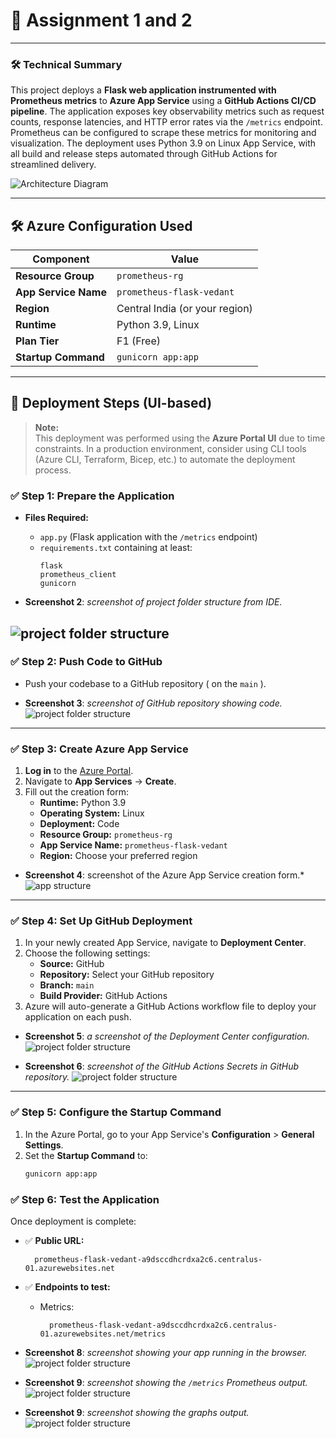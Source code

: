 # 📝 Assignment 1 and 2




* * *

### 🛠️ Technical Summary

This project deploys a **Flask web application instrumented with Prometheus metrics** to **Azure App Service** using a **GitHub Actions CI/CD pipeline**. The application exposes key observability metrics such as request counts, response latencies, and HTTP error rates via the `/metrics` endpoint. Prometheus can be configured to scrape these metrics for monitoring and visualization. The deployment uses Python 3.9 on Linux App Service, with all build and release steps automated through GitHub Actions for streamlined delivery.



![Architecture Diagram](screenshots-readme/architecture-dia-assignment-one-two.png)
  

---

## 🛠️ Azure Configuration Used

| Component            | Value                              |
|----------------------|------------------------------------|
| **Resource Group**   | `prometheus-rg`                    |
| **App Service Name** | `prometheus-flask-vedant`          |
| **Region**           | Central India (or your region)     |
| **Runtime**          | Python 3.9, Linux                  |
| **Plan Tier**        |  F1 (Free)                         |
| **Startup Command**  | `gunicorn app:app`                 |

---

## 🧭 Deployment Steps (UI-based)

> **Note:**  
> This deployment was performed using the **Azure Portal UI** due to time constraints. In a production environment, consider using CLI tools (Azure CLI, Terraform, Bicep, etc.) to automate the deployment process.

### ✅ Step 1: Prepare the Application

- **Files Required:**
  - `app.py` (Flask application with the `/metrics` endpoint)
  - `requirements.txt` containing at least:
    ```text
    flask
    prometheus_client
    gunicorn
    ```

- **Screenshot 2**: *screenshot of project folder structure from  IDE.*
  
![project folder structure](screenshots-readme/directory-strct.png)
---

### ✅ Step 2: Push Code to GitHub

- Push your codebase to a GitHub repository ( on the `main` ).

- **Screenshot 3**: *screenshot of  GitHub repository showing  code.*
  ![project folder structure](screenshots-readme/github-struct.png)

---

### ✅ Step 3: Create Azure App Service

1. **Log in** to the [Azure Portal](https://portal.azure.com/).
2. Navigate to **App Services** → **Create**.
3. Fill out the creation form:
   - **Runtime:** Python 3.9
   - **Operating System:** Linux
   - **Deployment:** Code
   - **Resource Group:** `prometheus-rg`
   - **App Service Name:** `prometheus-flask-vedant`
   - **Region:** Choose your preferred region

- **Screenshot 4**: screenshot of the Azure App Service creation form.*
   ![app structure](screenshots-readme/app-struct.png)


---

### ✅ Step 4: Set Up GitHub Deployment

1. In your newly created App Service, navigate to **Deployment Center**.
2. Choose the following settings:
   - **Source:** GitHub
   - **Repository:** Select your GitHub repository
   - **Branch:** `main`
   - **Build Provider:** GitHub Actions
3. Azure will auto-generate a GitHub Actions workflow file to deploy your application on each push.

- **Screenshot 5**: *a screenshot of the Deployment Center configuration.*
   ![project folder structure](screenshots-readme/whole-dashboard-azure.png)

- **Screenshot 6**: *screenshot of the  GitHub Actions Secrets in GitHub repository.*
  ![project folder structure](screenshots-readme/github-actions-secret.png)
 

---

### ✅ Step 5: Configure the Startup Command

1. In the Azure Portal, go to your App Service's **Configuration** > **General Settings**.
2. Set the **Startup Command** to:
   ```bash
   gunicorn app:app

### ✅ Step 6: Test the Application

Once deployment is complete:

- ✅ **Public URL:**

        prometheus-flask-vedant-a9dsccdhcrdxa2c6.centralus-01.azurewebsites.net
- ✅ **Endpoints to test:**

   
    - Metrics:

            prometheus-flask-vedant-a9dsccdhcrdxa2c6.centralus-01.azurewebsites.net/metrics




- **Screenshot 8**: *screenshot showing your app running in the browser.*
  ![project folder structure](screenshots-readme/default-link.png)


- **Screenshot 9**: *screenshot showing the `/metrics` Prometheus output.*
 ![project folder structure](screenshots-readme/metrics.png)


- **Screenshot 9**: *screenshot showing the graphs output.*
 ![project folder structure](screenshots-readme/graph.png)

